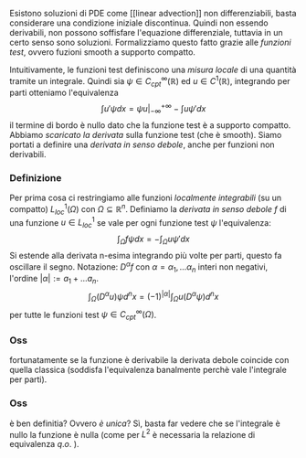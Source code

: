 Esistono soluzioni di PDE come [[linear advection]] non differenziabili, basta considerare una condizione iniziale discontinua. Quindi non essendo derivabili, non possono soffisfare l'equazione differenziale, tuttavia in un certo senso sono soluzioni. Formalizziamo questo fatto grazie alle _funzioni test_, ovvero fuzioni smooth a supporto compatto. 

Intuitivamente, le funzioni test definiscono una _misura locale_ di una quantità tramite un integrale. 
Quindi sia $\psi \in C^{\infty}_{cpt}(\mathbb{R})$ ed $u \in C^1(\mathbb{R})$, integrando per parti otteniamo l'equivalenza
$$
\int u'\psi dx = \psi u|_{-\infty}^{+\infty} - \int u \psi'dx 
$$
il termine di bordo è nullo dato che la funzione test è a supporto compatto. Abbiamo _scaricato la derivata_ sulla funzione test (che è smooth). Siamo portati a definire una _derivata in senso debole_, anche per funzioni non derivabili.
### Definizione
Per prima cosa ci restringiamo alle funzioni _localmente integrabili_ (su un compatto) $L^1_{loc}(\Omega)$ con $\Omega \subseteq \mathbb{R}^n$. 
Definiamo la _derivata in senso debole_ $f$ di una funzione $u\in L^1_{loc}$ se vale per ogni funzione test $\psi$ l'equivalenza:
$$
\int_\Omega f\psi dx =  - \int_\Omega u \psi'dx 
$$
Si estende alla derivata n-esima integrando più volte per parti, questo fa oscillare il segno. 
Notazione: $D^\alpha f$ con $\alpha = \alpha_1,\dots\alpha_n$ interi non negativi, l'ordine $|\alpha| := a_1 + \dots a_n$.
$$
\int_\Omega (D^\alpha u) \psi d^nx = (-1)^{|\alpha|}\int_\Omega u (D^\alpha \psi) d^nx
$$
per tutte le funzioni test $\psi \in C^{\infty}_{cpt}(\Omega)$. 

### Oss
fortunatamente se la funzione è derivabile la derivata debole coincide con quella classica (soddisfa l'equivalenza banalmente perchè vale l'integrale per parti).

### Oss
è ben definitia? Ovvero _è unica_? Sì, basta far vedere che se l'integrale è nullo la funzione è nulla (come per $L^2$ è necessaria la relazione di equivalenza $q.o.$ ).



